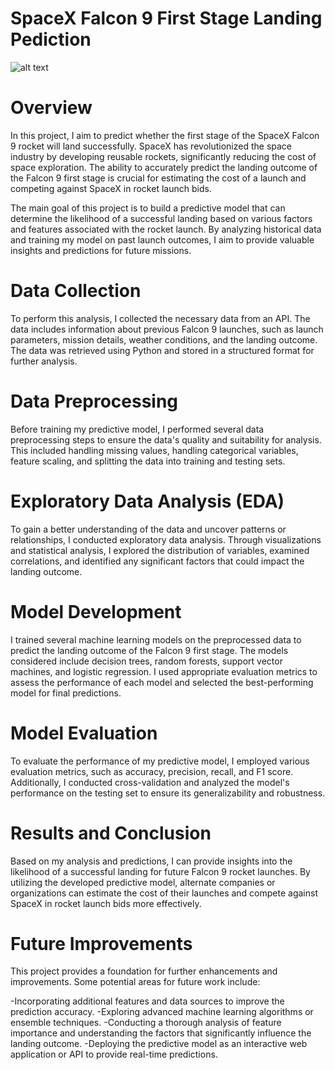 # SpaceX Falcon 9 First Stage Landing Pediction
![alt text]()


# Overview
In this project, I aim to predict whether the first stage of the SpaceX Falcon 9 rocket will land successfully. SpaceX has revolutionized the space industry by developing reusable rockets, significantly reducing the cost of space exploration. The ability to accurately predict the landing outcome of the Falcon 9 first stage is crucial for estimating the cost of a launch and competing against SpaceX in rocket launch bids.

The main goal of this project is to build a predictive model that can determine the likelihood of a successful landing based on various factors and features associated with the rocket launch. By analyzing historical data and training my model on past launch outcomes, I aim to provide valuable insights and predictions for future missions.

# Data Collection
To perform this analysis, I collected the necessary data from an API. The data includes information about previous Falcon 9 launches, such as launch parameters, mission details, weather conditions, and the landing outcome. The data was retrieved using Python and stored in a structured format for further analysis.

# Data Preprocessing
Before training my predictive model, I performed several data preprocessing steps to ensure the data's quality and suitability for analysis. This included handling missing values, handling categorical variables, feature scaling, and splitting the data into training and testing sets.

# Exploratory Data Analysis (EDA)
To gain a better understanding of the data and uncover patterns or relationships, I conducted exploratory data analysis. Through visualizations and statistical analysis, I explored the distribution of variables, examined correlations, and identified any significant factors that could impact the landing outcome.

# Model Development
I trained several machine learning models on the preprocessed data to predict the landing outcome of the Falcon 9 first stage. The models considered include decision trees, random forests, support vector machines, and logistic regression. I used appropriate evaluation metrics to assess the performance of each model and selected the best-performing model for final predictions.

# Model Evaluation
To evaluate the performance of my predictive model, I employed various evaluation metrics, such as accuracy, precision, recall, and F1 score. Additionally, I conducted cross-validation and analyzed the model's performance on the testing set to ensure its generalizability and robustness.

# Results and Conclusion
Based on my analysis and predictions, I can provide insights into the likelihood of a successful landing for future Falcon 9 rocket launches. By utilizing the developed predictive model, alternate companies or organizations can estimate the cost of their launches and compete against SpaceX in rocket launch bids more effectively.

# Future Improvements
This project provides a foundation for further enhancements and improvements. Some potential areas for future work include:

  -Incorporating additional features and data sources to improve the prediction accuracy.
  -Exploring advanced machine learning algorithms or ensemble techniques.
  -Conducting a thorough analysis of feature importance and understanding the factors that significantly influence the landing outcome.
  -Deploying the predictive model as an interactive web application or API to provide real-time predictions.
